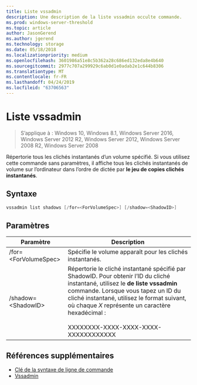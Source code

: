 ```yaml
---
title: Liste vssadmin
description: Une description de la liste vssadmin occulte commande.
ms.prod: windows-server-threshold
ms.topic: article
author: JasonGerend
ms.author: jgerend
ms.technology: storage
ms.date: 05/18/2018
ms.localizationpriority: medium
ms.openlocfilehash: 3601986a51e8c5b362a28c686ed132eda8e4b640
ms.sourcegitcommit: 2977c707a299929c6ab0d1e0adab2e1c644b8306
ms.translationtype: MT
ms.contentlocale: fr-FR
ms.lasthandoff: 04/24/2019
ms.locfileid: "63706563"
---
```

# <a name="vssadmin-list-shadows"></a>Liste vssadmin

>S’applique à : Windows 10, Windows 8.1, Windows Server 2016, Windows Server 2012 R2, Windows Server 2012, Windows Server 2008 R2, Windows Server 2008

Répertorie tous les clichés instantanés d’un volume spécifié. Si vous utilisez cette commande sans paramètres, il affiche tous les clichés instantanés de volume sur l’ordinateur dans l’ordre de dictée par **le jeu de copies clichés instantanés**.

## <a name="syntax"></a>Syntaxe

```PowerShell
vssadmin list shadows [/for=<ForVolumeSpec>] [/shadow=<ShadowID>]
```

## <a name="parameters"></a>Paramètres

|Paramètre|Description|
|---|---|
|/for=\<ForVolumeSpec>|Spécifie le volume apparaît pour les clichés instantanés.|
|/shadow=\<ShadowID>|Répertorie le cliché instantané spécifié par ShadowID. Pour obtenir l’ID du cliché instantané, utilisez le **de liste vssadmin** commande. Lorsque vous tapez un ID du cliché instantané, utilisez le format suivant, où chaque *X* représente un caractère hexadécimal :<br><br>XXXXXXXX-XXXX-XXXX-XXXX-XXXXXXXXXXXX|

## <a name="additional-references"></a>Références supplémentaires

* [Clé de la syntaxe de ligne de commande](https://docs.microsoft.com/previous-versions/windows/it-pro/windows-server-2012-r2-and-2012/cc771080(v%3dws.11))
* [Vssadmin](vssadmin.md)